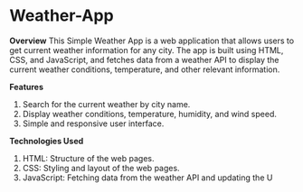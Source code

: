 # Weather-App

**Overview**
This Simple Weather App is a web application that allows users to get current weather information for any city. The app is built using HTML, CSS, and JavaScript, and fetches data from a weather API to display the current weather conditions, temperature, and other relevant information.

**Features**
1. Search for the current weather by city name.
2. Display weather conditions, temperature, humidity, and wind speed.
3. Simple and responsive user interface.

**Technologies Used**
1. HTML: Structure of the web pages.
2. CSS: Styling and layout of the web pages.
3. JavaScript: Fetching data from the weather API and updating the U
